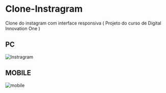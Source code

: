 # Clone-Instragram
Clone do instagram com interface responsiva ( Projeto do curso de Digital Innovation One )

## PC
![Instragram](https://user-images.githubusercontent.com/60626709/101678839-46ca2100-3a3d-11eb-827b-a125ccd813aa.png)
## MOBILE
![mobile](https://user-images.githubusercontent.com/60626709/101679148-af190280-3a3d-11eb-8675-2e10233cf676.png)
